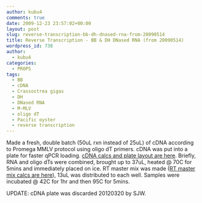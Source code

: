 ```yaml
---
author: kubu4
comments: true
date: 2009-12-23 23:57:02+00:00
layout: post
slug: reverse-transcription-bb-dh-dnased-rna-from-20090514
title: Reverse Transcription - BB & DH DNased RNA (from 20090514)
wordpress_id: 738
author:
  - kubu4
categories:
  - PROPS
tags:
  - BB
  - cDNA
  - Crassostrea gigas
  - DH
  - DNased RNA
  - M-MLV
  - oligo dT
  - Pacific oyster
  - reverse transcription
---
```


Made a fresh, double batch (50uL rxn instead of 25uL) of cDNA according to Promega MMLV protocol using oligo dT primers. cDNA was put into a plate for faster qPCR loading. [cDNA calcs and plate layout are here](https://spreadsheets.google.com/ccc?key=0AmS_90rPaQMzdFVBS3FUQy12a1ZMekZ4OC1vTnA2aGc&hl=en). Briefly, RNA and oligo dTs were combined, brought up to 37uL, heated @ 70C for 5mins and immediately placed on ice. RT master mix was made ([RT master mix calcs are here](http://eagle.fish.washington.edu/Arabidopsis/Notebook%20Workup%20Files/20091223-01.jpg)), 13uL was distributed to each well. Samples were incubated @ 42C for 1hr and then 95C for 5mins.

UPDATE: cDNA plate was discarded 20120320 by SJW.
